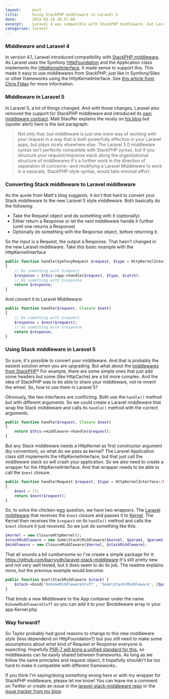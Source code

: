 ```yaml
---
layout:     post
title:      Using StackPHP middleware in Laravel 5
date:       2015-02-18 20:57:00
excerpt:    Laravel 4 was compatible with StackPHP middleware, but Laravel 5 uses a new way to handle middleware. This blog explains the differences and shows a way to still use Stack middleware.
categories: laravel
---
```


### Middleware and Laravel 4

In version 4.1, Laravel introduced compatibility with [StackPHP middleware](http://stackphp.com/). As Laravel uses the Symfony [HttpFoundation](http://symfony.com/doc/current/components/http_foundation) and the Application class implements the [HttpKernelInterface](https://github.com/symfony/symfony/blob/master/src/Symfony/Component/HttpKernel/HttpKernelInterface.php), it made sense to support this. This made it easy to use middlewares from StackPHP, just like in Symfony/Silex or other frameworks using the HttpKernelInterface. See [this article from Chris Fidao](http://fideloper.com/laravel-http-middleware) for more information.

### Middleware in Laravel 5

In Laravel 5, a lot of things changed. And with those changes, Laravel also removed the support for StackPHP middleware and introduced its [own middleware contract](https://github.com/illuminate/contracts/blob/5.0/Routing/Middleware.php). Matt Stauffer explains the nicely on [his blog](http://mattstauffer.co/blog/laravel-5.0-middleware-filter-style) but (spoiler alert) here is the last paragraph:

> Not only that, but middleware is just one more way of working with your request in a way that is both powerfully effective in your Laravel apps, but plays nicely elsewhere else. The Laravel 5.0 middleware syntax isn't perfectly compatible with StackPHP syntax, but if you structure your request/response stack along the organizational structure of middlewares it's a further work in the direction of separation of concerns--and modifying a Laravel Middleware to work in a separate, StackPHP-style syntax, would take minimal effort.

### Converting Stack middleware to Laravel middleware

As the quote from Matt's blog suggests, it isn't that hard to convert your Stack middleware to the new Laravel 5 style middleware. Both basically do the following:

 - Take the Request object and do something with it (optionally)
 - Either return a Response or let the next middleware handle it further (until one returns a Response)
 - Optionally do something with the Response object, before returning it.
 
So the input is a Request, the output a Response. That hasn't changed in the new Laravel middleware. Take this basic example with the HttpKernelInterface

```php
public function handle(SymfonyRequest $request, $type = HttpKernelInterface::MASTER_REQUEST, $catch = true)
{
    // Do something with $request
    $response = $this->app->handle($request, $type, $catch);
    // Do something with $response
    return $response;
}
```

And convert it to Laravel Middleware:

```php
public function handle($request, Closure $next)
{
    // Do something with $request
    $response = $next($request);
    // Do something with $response
    return $response;
}
```

### Using Stack middleware in Laravel 5

So sure, it's possible to convert your middleware. And that is probably the easiest solution when you are upgrading. But what about the [middlewares from StackPHP](http://stackphp.com/middlewares/)? For example, there are some simple ones that just add some headers but some (like HttpCache) are a bit more complex. And the idea of StackPHP was to be able to share your middleware, not re-invent the wheel. So, how to use them in Laravel 5?

Obviously, the two interfaces are conflicting. Both use the `handle()` method but with different arguments. So we could create a Laravel middleware that wrap the Stack middleware and calls its `handle()` method with the correct arguments.

```php
public function handle($request, Closure $next)
{
    return $this->middleware->handle($request);
}
```

But any Stack middleware needs a HttpKernel as first constructor argument (by convention), so what do we pass as kernel? The Laravel Application class still implements the HttpKernelInterface, but that just call the middleware stack so will crash your application. So we also need to create a wrapper for the HttpKernelInterface. And that wrapper needs to be able to call the `$next` closure.

```php
public function handle(Request $request, $type = HttpKernelInterface::MASTER_REQUEST, $catch = true)
{
    $next = ??;
    return $next($request);
}
```

So, to solve the chicken-egg question, we have two wrappers. The [Laravel middleware](https://github.com/barryvdh/laravel-stack-middleware/blob/master/src/ClosureMiddleware.php) that receives the `$next` closure and passes it to [Kernel](https://github.com/barryvdh/laravel-stack-middleware/blob/master/src/ClosureHttpKernel.php). The Kernel then receives the `$request` on its `handle()` method and calls the `$next` closure it just received. So we just do something like this:

```php
$kernel = new ClosureHttpKernel();
$stackMiddleware = new Some\Stack\Middleware($kernel, $param1, $param2);
$middleware = new ClosureMiddleware($kernel, $stackMiddleware);
```

That all sounds a bit cumbersome so I've create a simple package for it: https://github.com/barryvdh/laravel-stack-middleware
It's still pretty new and not very well tested, but it does seem to do its job. The readme explains more, but the previous example would become:

```php
public function boot(StackMiddleware $stack) {
    $stack->bind('DoSomeMiddlewareStuff', 'Some\Stack\Middleware', [$param1, $param2]);
}
```

That binds a new Middleware to the App container under the name `DoSomeMiddlewareStuff` so you can add it to your $middleware array in your app Kernel.php

### Way forward?

So Taylor probably had good reasons to change to this new middleware style (less dependend on HttpFoundation?) but you still need to make some assumptions about what kind of Request or Response everyone is expecting. Hopefully [PSR-7 will bring a unified standard for this](https://mwop.net/blog/2015-01-08-on-http-middleware-and-psr-7.html), so middlewares can be easily shared between frameworks. As long as we follow the same principles and request object, it hopefully shouldn't be too hard to make it compatible with different frameworks..

If you think I'm saying/doing something wrong here or with my wrapper for StackPHP middleware, please let me know! You can leave me a comment on Twitter or create an issue in the [laravel-stack-middleware repo](https://github.com/barryvdh/laravel-stack-middleware/issues) or the [issue tracker from my blog](https://github.com/barryvdh/barryvdh.github.io/issues).
